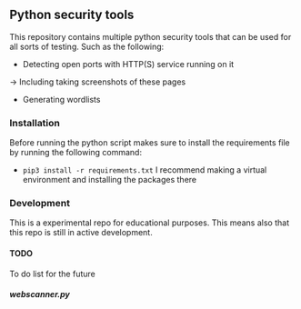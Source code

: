 ## Python security tools
This repository contains multiple python security tools that can be used for all sorts of testing. Such as the following:
- Detecting open ports with HTTP(S) service running on it

-> Including taking screenshots of these pages
- Generating wordlists

### Installation
Before running the python script makes sure to install the requirements file by running the following command:
- `pip3 install -r requirements.txt`
I recommend making a virtual environment and installing the packages there

### Development
This is a experimental repo for educational purposes. This means also that this repo is still in active development.

#### TODO
To do list for the future
##### webscanner.py
